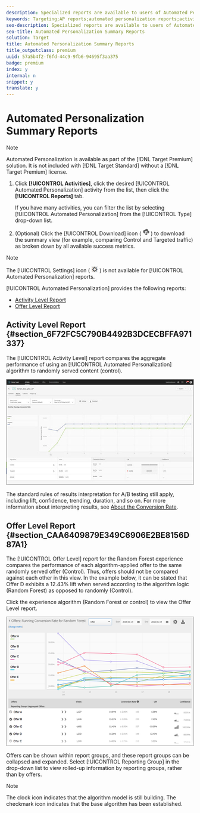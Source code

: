 ```yaml
---
description: Specialized reports are available to users of Automated Personalization.
keywords: Targeting;AP reports;automated personalization reports;activity level report;offer level report;offer detail report
seo-description: Specialized reports are available to users of Automated Personalization.
seo-title: Automated Personalization Summary Reports
solution: Target
title: Automated Personalization Summary Reports
title_outputclass: premium
uuid: 57a5b4f2-f6fd-44c9-9fb6-94695f3aa375
badge: premium
index: y
internal: n
snippet: y
translate: y
---
```


# Automated Personalization Summary Reports


>[!NOTE]
>
>Automated Personalization is available as part of the [!DNL  Target Premium] solution. It is not included with [!DNL  Target Standard] without a [!DNL  Target Premium] license. 




1. Click **[!UICONTROL  Activities]**, click the desired [!UICONTROL  Automated Personalization] activity from the list, then click the **[!UICONTROL  Reports]** tab. 

   If you have many activities, you can filter the list by selecting [!UICONTROL  Automated Personalization] from the [!UICONTROL  Type] drop-down list. 

1. (Optional) Click the [!UICONTROL  Download] icon (  ![](assets/icon_download.png) ) to download the summary view (for example, comparing Control and Targeted traffic) as broken down by all available success metrics. 




>[!NOTE]
>
>The [!UICONTROL  Settings] icon (  ![](assets/icon_gear.png) ) is not available for [!UICONTROL  Automated Personalization] reports. 



[!UICONTROL  Automated Personalization] provides the following reports: 


* [ Activity Level Report](../c_reports/c_reports_ap.md#section_6F72FC5C790B4492B3DCECBFFA971337)
* [ Offer Level Report](../c_reports/c_reports_ap.md#section_CAA6409879E349C6906E2BE8156D87A1)


## Activity Level Report {#section_6F72FC5C790B4492B3DCECBFFA971337}

The [!UICONTROL  Activity Level] report compares the aggregate performance of using an [!UICONTROL  Automated Personalization] algorithm to randomly served content (control). 

![](assets/box_plot_ap.jpg) 

The standard rules of results interpretation for A/B testing still apply, including lift, confidence, trending, duration, and so on. For more information about interpreting results, see [ About the Conversion Rate](../c_reports/c_conversion_rate.md#concept_2D9FEDE8F94A485DAC86D611BFBDC844). 

## Offer Level Report {#section_CAA6409879E349C6906E2BE8156D87A1}

The [!UICONTROL  Offer Level] report for the Random Forest experience compares the performance of each algorithm-applied offer to the same randomly served offer (Control). Thus, offers should not be compared against each other in this view. In the example below, it can be stated that Offer D exhibits a 12.43% lift when served according to the algorithm logic (Random Forest) as opposed to randomly (Control). 

Click the experience algorithm (Random Forest or control) to view the Offer Level report. 

![](assets/ap_OfferLevelRpt.png) 

Offers can be shown within report groups, and these report groups can be collapsed and expanded. Select [!UICONTROL  Reporting Group] in the drop-down list to view rolled-up information by reporting groups, rather than by offers. 


>[!NOTE]
>
>The clock icon indicates that the algorithm model is still building. The checkmark icon indicates that the base algorithm has been established.


